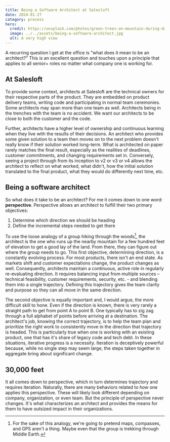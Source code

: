 ```yaml
---
title: Being a Software Architect at Salesloft
date: 2024-01-27
category: process
hero:
  credit: https://unsplash.com/photos/green-trees-on-mountain-during-daytime-pELzxFLSOM0
  image: ../../assets/being-a-software-architect.jpg
  alt: A very high view
---
```


A recurring question I get at the office is "what does it mean to be an architect?" This is an excellent question and touches upon a principle that applies to all senior+ roles no matter what company one is working for.

## At Salesloft

To provide some context, architects at Salesloft are the technical owners for their respective parts of the product. They are embedded on product delivery teams, writing code and participating in normal team ceremonies. Some architects may span more than one team as well. Architects being in the trenches with the team is no accident. We want our architects to be close to both the customer and the code.

Further, architects have a higher level of ownership and continuous learning when they live with the results of their decisions. An architect who provides some given solution to a team then moves on to the next problem doesn't really know if their solution worked long-term. What is architected on paper rarely matches the final result, especially as the realities of deadlines, customer commitments, and changing requirements set in. Conversely, seeing a project through from its inception to v2 or v3 or v4 allows the architect to reflect on what worked, what didn't, how the initial solution translated to the final product, what they would do differently next time, etc.

## Being a software architect

So what does it take to be an architect? For me it comes down to one word: **perspective**. Perspective allows an architect to fulfill their two primary objectives:

1. Determine which direction we should be heading
2. Define the incremental steps needed to get there

To use the loose analogy of a group hiking through the woods[^1], the architect is the one who runs up the nearby mountain for a few hundred feet of elevation to get a good lay of the land. From there, they can figure out where the group needs to go. This first objective, determining direction, is a constantly evolving process. For most products, there isn't an end state. As markets shift and customer expectations change, the product changes as well. Consequently, architects maintain a continuous, active role in regularly re-evaluating direction. It requires balancing input from multiple sources – technical feasibility, customer requirements, security, etc. - and blending them into a single trajectory. Defining this trajectory gives the team clarity and purpose so they can all move in the same direction.

The second objective is equally important and, I would argue, the more difficult skill to hone. Even if the direction is known, there is very rarely a straight path to get from point A to point B. One typically has to zig zag through a full alphabet of points before arriving at a destination. The architect's job, knowing the correct trajectory, is to help the team plan and prioritize the right work to consistently move in the direction that trajectory is headed. This is particularly true when one is working with an existing product, one that has it's share of legacy code and tech debt. In these situations, iterative progress is a necessity. Iteration is deceptively powerful because, while no single step may seem large, the steps taken together in aggregate bring about significant change.

## 30,000 feet

It all comes down to perspective, which in turn determines trajectory and requires iteration. Naturally, there are many behaviors related to _how_ one applies this perspective. These will likely look different depending on company, organization, or even team. But the principle of perspective never changes. It's what characterizes an architect and provides the means for them to have outsized impact in their organizations.

[^1]: For the sake of this analogy, we're going to pretend maps, compasses, and GPS aren't a thing. Maybe even that the group is trekking through Middle Earth.
